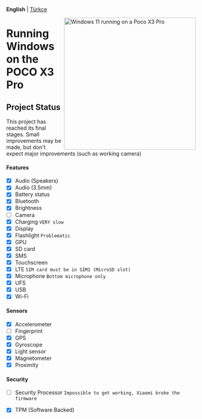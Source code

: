 **English** | [Türkçe](tr-TR/status_tr-TR.md)

<img align="right" src="https://github.com/n00b69/woa-vayu/blob/main/vayu.png" width="350" alt="Windows 11 running on a Poco X3 Pro">

# Running Windows on the POCO X3 Pro

## Project Status
This project has reached its final stages. Small improvements may be made, but don't expect major improvements (such as working camera)

#### Features
- [x] Audio (Speakers)
- [x] Audio (3.5mm)
- [X] Battery status
- [x] Bluetooth
- [x] Brightness
- [ ] Camera
- [x] Charging ```VERY slow```
- [x] Display
- [x] Flashlight ```Problematic```
- [x] GPU
- [x] SD card
- [x] SMS
- [x] Touchscreen
- [x] LTE ```SIM card must be in SIM1 (MicroSD slot)```
- [x] Microphone ```Bottom microphone only```
- [x] UFS
- [x] USB
- [x] Wi-Fi

#### Sensors
- [x] Accelerometer
- [ ] Fingerprint
- [x] GPS
- [x] Gyroscope
- [x] Light sensor
- [x] Magnetometer
- [x] Proximity

#### Security
- [ ] Security Processor ```Impossible to get working, Xiaomi broke the firmware```
- [x] TPM (Software Backed)











